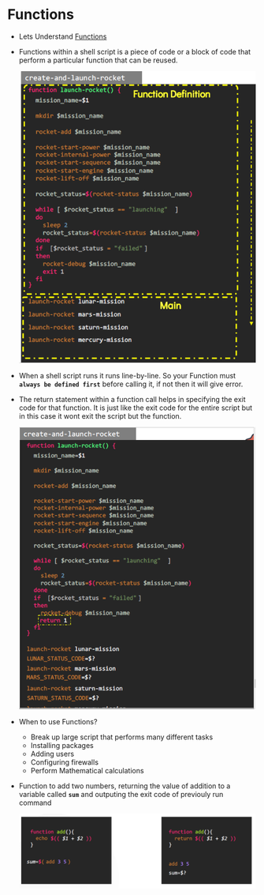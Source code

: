 # Functions

  - Lets Understand [Functions](https://kodekloud.com/courses/1029419/lectures/22172708)

  - Functions within a shell script is a piece of code or a block of code that perform a particular function that can be reused.

    ![f](../../images/f.PNG)

  - When a shell script runs it runs line-by-line. So your Function must **`always be defined first`** before calling it, if not then it will give error.

  - The return statement within a function call helps in specifying the exit code for that function. It is just like the exit code for the entire script but in this case it 
    wont exit the script but the function.

    ![re](../../images/re.PNG)

  - When to use Functions?

    - Break up large script that performs many different tasks
    - Installing packages
    - Adding users
    - Configuring firewalls
    - Perform Mathematical calculations


  - Function to add two numbers, returning the value of addition to a variable called **`sum`** and outputing the exit code of previouly run command

    ![fu](../../images/fu.PNG)
    
    